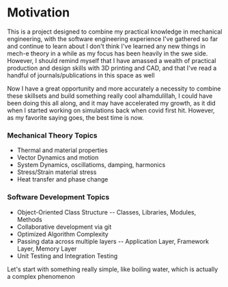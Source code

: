 # Motivation
This is a project designed to combine my practical
knowledge in mechanical engineering, with the software engineering 
experience I've gathered so far and continue to learn about
I don't think I've learned any new things in mech-e theory in a while
as my focus has been heavily in the swe side. However, I should
remind myself that I have amassed a wealth of practical production
and design skills with 3D printing and CAD, and that I've read a handful of
journals/publications in this space as well 

Now I have a great opportunity and more accurately a necessity to 
combine these skillsets and build something really cool alhamdulillah, I could have
been doing this all along, and it may have accelerated my growth, as it
did when I started working on simulations back when covid first hit.
However, as my favorite saying goes, the best time is now.

### Mechanical Theory Topics
- Thermal and material properties
- Vector Dynamics and motion
- System Dynamics, oscillatioms, damping, harmonics
- Stress/Strain material stress
- Heat transfer and phase change

### Software Development Topics
- Object-Oriented Class Structure
-- Classes, Libraries, Modules, Methods
- Collaborative development via git
- Optimized Algorithm Complexity
- Passing data across multiple layers
-- Application Layer, Framework Layer, Memory Layer
- Unit Testing and Integration Testing

Let's start with something really simple, like boiling water, which is actually
a complex phenomenon